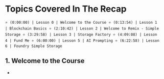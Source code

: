 # Topics Covered In The Recap

``
⭐️ (0:00:00) | Lesson 0 | Welcome to the Course
⭐️ (0:13:54) | Lesson 1 | Blockchain Basics
⭐️ (2:10:42) | Lesson 2 | Welcome to Remix - Simple Storage
⭐️ (3:29:58) | Lesson 3 | Storage Factory
⭐️ (4:09:08) | Lesson 4 | Fund Me
⭐️ (6:00:00) | Lesson 5 | AI Prompting
⭐️ (6:22:58) | Lesson 6 | Foundry Simple Storage
``

## 1. Welcome to the Course
- 